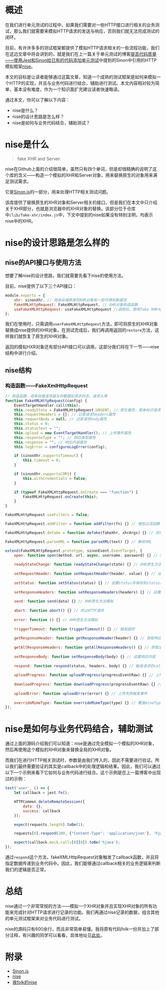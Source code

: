 # 概述

在我们进行单元测试的过程中，如果我们需要对一些HTTP接口进行相关的业务测试，那么我们就需要来模拟HTTP请求的发送与响应，否则我们就无法完成测试的闭环。

目前，有许许多多的测试框架都提供了模拟HTTP请求相关的一些流程功能，我们在这边文章中将会讲到的，就是我们在上一篇关于单元测试的博客[提高代码质量——使用Jest和Sinon给已有的代码添加单元测试](https://juejin.im/post/5ad75f16f265da50602c597b)中提到的Sinon中引用的HTTP模拟框架[nise](https://github.com/sinonjs/nise)。

本文的目标是让读者能够通过这篇文章，知道一个成熟的测试框架是如何来模拟一个HTTP的实现，并且与业务代码进行结合，辅助进行测试。本文内容相对较为简单，基本没有难度，作为一个知识面扩充建议读者快速略读。

通过本文，你可以了解以下内容：

- nise是什么？
- nise的设计思路是怎么样？
- nise是如何与业务代码结合，辅助测试？

# nise是什么

> fake XHR and Server.

nise在Github上面的介绍很简单，虽然只有四个单词，但是却很精确的说明了这个库的含义——构造一个模拟的XHR和Server对象，用来替换原生的对象用来满足测试需求。

它是[Sinon.js](http://sinonjs.org/)的一部分，用来处理HTTP相关测试问题。

该库提供了替换原生的XHR对象和Server相关的接口，但是我们在本文中只介绍关于XHR部分，也就是浏览器中的XHR对象的替换。该部分位于仓库中`/lib/fake-xhr/index.js`中，下文中提到的nise如果没有特别注明，均表示nise中的XHR。

# nise的设计思路是怎么样的

## nise的API接口与使用方法

想要了解nise的设计思路，我们就需要先看下nise的使用方法。

目前，nise提供了以下三个API接口：

```javascript
module.exports = {
    xhr: sinonXhr, // 用来存储原来的XHR对象和一些环境判断属性
    FakeXMLHttpRequest: FakeXMLHttpRequest, // XHR对象构造函数
    useFakeXMLHttpRequest: useFakeXMLHttpRequest //调用后，使用fake XHR对象替换全局，并返回一个带有restore方法的fake XHR对象构造函数
};
```

我们在使用时，只需调用`userFakeXMLHttpRequest`方法，即可将原生的XHR对象替换成nise提供的XHR对象。在测试完成后，我们再调用返回的`restore`方法，这样我们就恢复了原生的XHR对象。

返回的模拟HXR对象还有部分API接口可以调用，这部分我们将在下一节——nise结构中进行介绍。

## nise结构

### 构造函数——FakeXmlHttpRequest

```javascript
// 构造函数，用来存储请求相关的数据如请求状态、请求头等
function FakeXMLHttpRequest(config) {
    EventTargetHandler.call(this);
    this.readyState = FakeXMLHttpRequest.UNSENT; // 原生属性，用来标识请求状态
    this.requestHeaders = {}; // 记录请求headers属性
    this.requestBody = null; // 记录请求body属性
    this.status = 0;
    this.statusText = "";
    this.upload = new EventTargetHandler(); // 上传事件属性
    this.responseType = ""; // 响应类型属性
    this.response = ""; // 响应内容属性
    this.logError = configureLogError(config);

    if (sinonXhr.supportsTimeout) {
        this.timeout = 0;
    }

    if (sinonXhr.supportsCORS) {
        this.withCredentials = false;
    }

    if (typeof FakeXMLHttpRequest.onCreate === "function") {
        FakeXMLHttpRequest.onCreate(this);
    }
}

FakeXMLHttpRequest.useFilters = false;

FakeXMLHttpRequest.addFilter = function addFilter(fn) {} // 增加过滤函数

FakeXMLHttpRequest.defake = function defake(fakeXhr, xhrArgs) {} // 将常用事件如open、send等XHR的方法绑定到模拟的XHR对象上

FakeXMLHttpRequest.parseXML = function parseXML(text) {} // 解析XML

extend(FakeXMLHttpRequest.prototype, sinonEvent.EventTarget, {
    open: function open(method, url, async, username, password) {} // XHR原生方法模拟
    
    readyStateChange: function readyStateChange(state) {} // XHR原生方法模拟
    
    setRequestHeader: function setRequestHeader(header, value) {} // 设置请求header并保存到requestHeaders属性中
    
    setStatus: function setStatus(status) {} // 设置status并保存到status属性中
    
    setResponseHeaders: function setResponseHeaders(headers) {} // 设置响应headers并跟随callback一起返回
    
    send: function send(data) {} // XHR原生方法模拟
    
    abort: function abort() {} // 终止HTTP请求
    
    error: function () {} // XHR原生方法模拟
    
    triggerTimeout: function triggerTimeout() {} // 触发超时
    
    getResponseHeader: function getResponseHeader(header) {} // 获取响应header
    
    getAllResponseHeaders: function getAllResponseHeaders() {} // 获取全部的响应headers
    
    setResponseBody: function setResponseBody(body) {} // 设置响应内容
    
    respond: function respond(status, headers, body) {} // 触发请求的callback函数
    
    uploadProgress: function uploadProgress(progressEventRaw) {} // 上传进度触发事件
    
    downloadProgress: function downloadProgress(progressEventRaw) {} // 下载进度触发事件
    
    uploadError: function uploadError(error) {} // 上传失败触发事件
    
    overrideMimeType: function overrideMimeType(type) {} // 覆盖mineType
});
```

# nise是如何与业务代码结合，辅助测试

通过上面的源码介绍我们可以知道：nise是通过完全模拟一个模拟的XHR对象，然后再使用这个模拟的XHR对象来替换全局的XHR对象。

而我们在进行HTTP相关测试时，参数是由我们传入的，因此不需要进行验证。所以我们最终需要验证的其实是callback中的处理逻辑和结果。因此，我们可以通过以下一个示例来看下它如何与业务代码进行结合。这个示例是在上一篇博客中出现过的示例：

```javascript
test('user', () => {
    let callback = jest.fn();

    HTTPCommon.deleteRemoteSession({
        data: {},
        success: callback
    });

    expect(requests.length).toBe(1);

    requests[0].respond(200, {"Content-Type": 'application/json'}, 'hjava'); // 模拟返回值

    expect(callback.mock.calls[0][0]).toBe('hjava');
});
```

通过`respond`这个方法，fakeXMLHttpRequest对象触发了callback函数，并且将指定数据传递到业务代码中。因此，我们能够通过callback相关的业务逻辑来判断我们的逻辑是否正常。

# 总结

nise通过一个非常常规的方法——模拟一个XHR对象并且实现XHR对象的所有功能来完成针对HTTP请求进行记录的功能。我们再通过nise记录的数据，组合其他的单元测试框架来对业务代码进行测试。

nise的源码只有600余行，而且非常简单易懂。我将原有代码folk一份并加上了部分注释，有兴趣的同学可以看看，具体地址见[此处](https://github.com/HJava/nise/blob/master/lib/fake-xhr/index.js)。


# 附录

- [Sinon.js](http://sinonjs.org/)
- [nise](https://github.com/sinonjs/nise)
- [我folk的nise](https://github.com/HJava/nise/blob/master/lib/fake-xhr/index.js)


